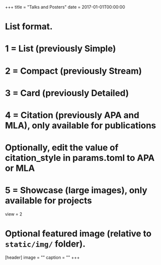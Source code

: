 +++
title = "Talks and Posters"
date = 2017-01-01T00:00:00

# List format.
#   1 = List (previously Simple)
#   2 = Compact (previously Stream)
#   3 = Card (previously Detailed)
#   4 = Citation (previously APA and MLA), only available for publications
#   Optionally, edit the value of citation_style in params.toml to APA or MLA
#   5 = Showcase (large images), only available for projects
view = 2

# Optional featured image (relative to `static/img/` folder).
[header]
image = ""
caption = ""
+++
